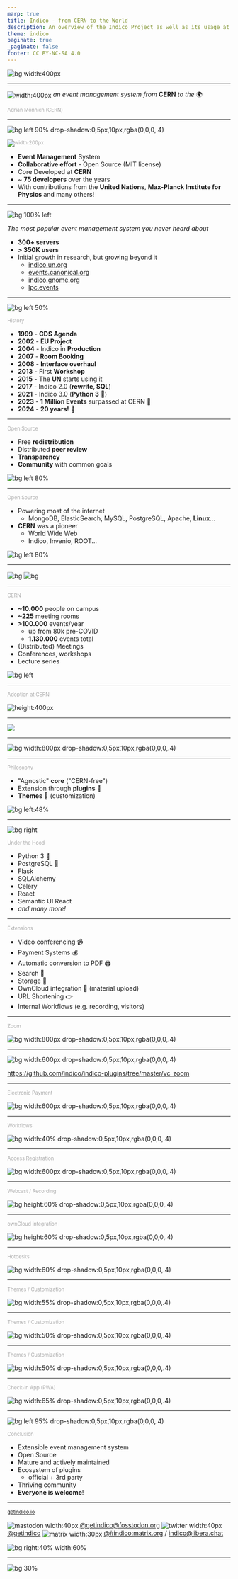 ```yaml
---
marp: true
title: Indico - from CERN to the World
description: An overview of the Indico Project as well as its usage at CERN
theme: indico
paginate: true
_paginate: false
footer: CC BY-NC-SA 4.0
---
```


<!-- _footer: '' -->

<!-- _backgroundColor: #0033A0 -->
![bg width:400px](assets/theme/cern.svg)

---

![width:400px](assets/theme/logo.svg)
*an event management system*
*from* **CERN** *to the* 🌍

### Adrian Mönnich (CERN)

<style scoped>
h3 {
    color: #aaa;
    font-size: 0.8em;
    font-weight: normal;
}

section {
    text-align: center;
}
</style>

<!-- _footer: CC BY-NC-SA 4.0 • Indico and CERN logos: © Copyright CERN • Based on presentation by Pedro Ferreira -->

---

![bg left 90% drop-shadow:0,5px,10px,rgba(0,0,0,.4)](assets/indico_main_page.png)

### ![width:200px](assets/theme/logo.svg)

- **Event Management** System
- **Collaborative effort** - Open Source (MIT license)
- Core Developed at **CERN**
- ~ **75 developers** over the years
- With contributions from the **United Nations**, **Max-Planck Institute for Physics** and many others!

<style scoped>
section {
    text-align: center;
}
</style>

---

![bg 100% left](assets/community_map.png)

*The most popular event management system you never heard about*

 - **300+ servers**
 - **> 350K users**
 - Initial growth in research, but growing beyond it
   - [indico.un.org](https://indico.un.org)
   - [events.canonical.org](https://events.canonical.com/)
   - [indico.gnome.org](https://indico.gnome.org)
   - [lpc.events](https://lpc.events)

---

![bg left 50%](assets/vase.svg)

### History

 - **1999** - **CDS Agenda**
 - **2002** - **EU Project**
 - **2004** - Indico in **Production**
 - **2007** - **Room Booking**
 - **2008** - **Interface overhaul**
 - **2013** - First **Workshop**
 - **2015** - The **UN** starts using it
 - **2017** - Indico 2.0 (**rewrite, SQL**)
 - **2021** - Indico 3.0 (**Python 3** 🐍)
 - **2023** - **1 Million Events** surpassed at CERN 🎉
 - **2024** - **20 years!** 🎂

<style scoped>
section {
    font-size: 1.7em;
}
</style>

---

### Open Source

- Free **redistribution**
- Distributed **peer review**
- **Transparency**
- **Community** with common goals

![bg left 80%](assets/opensource.svg)

---

### Open Source

- Powering most of the internet
  - MongoDB, ElasticSearch, MySQL, PostgreSQL, Apache, **Linux**...
- **CERN** was a pioneer
  - World Wide Web
  - Indico, Invenio, ROOT...

![bg left 80%](assets/opensource_news.png)

---

![bg](assets/next_1.jpg)
![bg](assets/cc_2.jpg)

<!-- _footer: © Copyright CERN --->

---

### CERN

- **~10.000** people on campus
- **~225** meeting rooms
- **>100.000** events/year
  - up from 80k pre-COVID
  - **1.130.000** events total
- (Distributed) Meetings
- Conferences, workshops
- Lecture series

![bg left](assets/cern_science_gateway_above.png)

---

### Adoption at CERN


![height:400px](assets/event_stats_cern.png)


---

![](assets/event_types.svg)

---

![bg width:800px drop-shadow:0,5px,10px,rgba(0,0,0,.4)](assets/indico_rb.png)

---

### Philosophy

 - "Agnostic" **core** ("CERN-free")
 - Extension through **plugins** 🧩
 - **Themes** 🎨 (customization)

![bg left:48%](assets/cogs.jpg)

---

![bg right](assets/hood.jpg)

### Under the Hood

 - Python 3 🐍
 - PostgreSQL 🐘
 - Flask
 - SQLAlchemy
 - Celery
 - React
 - Semantic UI React
 - *and many more!*

---

### Extensions

 - Video conferencing 📹
 - Payment Systems 💰
 - Automatic conversion to PDF 🖨
 - Search 🔎
 - Storage 💾
 - OwnCloud integration 📁 (material upload)
 - URL Shortening 👉
 - Internal Workflows (e.g. recording, visitors)

---
<style scoped>
    section {
        justify-content: start;
    }
    h3 {
        margin-top: 3em;
    }
</style>

### Zoom

![bg width:800px drop-shadow:0,5px,10px,rgba(0,0,0,.4)](assets/indico_meeting_header.png)

---
<style scoped>
    section {
        justify-content: end;
        padding-bottom: 2em;
    }
</style>

![bg width:600px drop-shadow:0,5px,10px,rgba(0,0,0,.4)](assets/indico_zoom_manage.png)

https://github.com/indico/indico-plugins/tree/master/vc_zoom

---
<style scoped>
    section {
        justify-content: start;
    }
    h3 {
        margin-top: 1em;
    }
</style>

### Electronic Payment

![bg width:600px drop-shadow:0,5px,10px,rgba(0,0,0,.4)](assets/indico_meeting_payments.png)

---
<style scoped>
    section {
        justify-content: start;
    }
    h3 {
        margin-top: 1em;
    }
</style>

### Workflows

![bg width:40% drop-shadow:0,5px,10px,rgba(0,0,0,.4)](assets/logistics.png)

---
<style scoped>
    section {
        justify-content: start;
    }
    h3 {
        margin-top: 1em;
    }
</style>

### Access Registration

![bg width:600px drop-shadow:0,5px,10px,rgba(0,0,0,.4)](assets/visitors.png)

---
<style scoped>
    section {
        justify-content: start;
    }
    h3 {
        margin-top: 1em;
    }
</style>

### Webcast / Recording

![bg height:60% drop-shadow:0,5px,10px,rgba(0,0,0,.4)](assets/webcast.png)

---
<style scoped>
    section {
        justify-content: start;
    }
    h3 {
        margin-top: 1em;
    }
</style>

### ownCloud integration

![bg height:60% drop-shadow:0,5px,10px,rgba(0,0,0,.4)](assets/indico-owncloud.png)

---
<style scoped>
    section {
        justify-content: start;
    }
    h3 {
        margin-top: 1em;
    }
</style>

### Hotdesks

![bg width:60% drop-shadow:0,5px,10px,rgba(0,0,0,.4)](assets/burotel.png)

---
<style scoped>
    section {
        justify-content: start;
    }
    h3 {
        margin-top: 1em;
    }
</style>

### Themes / Customization

![bg width:55% drop-shadow:0,5px,10px,rgba(0,0,0,.4)](assets/ilcagenda.png)

---
<style scoped>
    section {
        justify-content: start;
    }
    h3 {
        margin-top: 1em;
    }
</style>

### Themes / Customization

![bg width:50% drop-shadow:0,5px,10px,rgba(0,0,0,.4)](assets/meeting.png)

---
<style scoped>
    section {
        justify-content: start;
    }
    h3 {
        margin-top: 1em;
    }
</style>

### Themes / Customization

![bg width:50% drop-shadow:0,5px,10px,rgba(0,0,0,.4)](assets/conference.png)

---
<style scoped>
    section {
        justify-content: start;
    }
    h3 {
        margin-top: 1em;
    }
</style>

### Check-in App (PWA)

![bg width:65% drop-shadow:0,5px,10px,rgba(0,0,0,.4)](assets/checkin_app.png)

---


![bg left 95% drop-shadow:0,5px,10px,rgba(0,0,0,.4)](assets/forum.png)

### Conclusion
 - Extensible event management system
 - Open Source
 - Mature and actively maintained
 - Ecosystem of plugins
    - official + 3rd party
 - Thriving community
 - **Everyone is welcome**!

---

### [getindico.io](https://getindico.io)

![mastodon width:40px](assets/theme/mastodon.svg) [@getindico@fosstodon.org](https://fosstodon.org/@getindico)
![twitter width:40px](assets/theme/twitter.png) [@getindico](https://twitter.com/getindico)
![matrix width:30px](assets/theme/matrix.svg) [@#indico:matrix.org](https://app.element.io/#/room/#indico:matrix.org) / indico@libera.chat

![bg right:40% width:60%](assets/hexsticker.svg)

<style scoped>
img {
    vertical-align: middle;
}
</style>

---

<!-- _footer: '' -->
<!-- _paginate: false -->

<!-- _backgroundColor: #002939 -->
![bg 30%](assets/theme/logo_inverted.svg)
